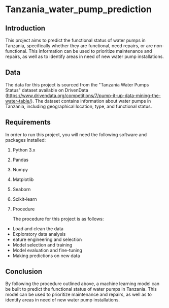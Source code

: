 # Tanzania_water_pump_prediction

## Introduction

This project aims to predict the functional status of water pumps in Tanzania, specifically whether they are functional, need repairs, or are non-functional. This information can be used to prioritize maintenance and repairs, as well as to identify areas in need of new water pump installations.

## Data

The data for this project is sourced from the "Tanzania Water Pumps Status" dataset available on DrivenData (https://www.drivendata.org/competitions/7/pump-it-up-data-mining-the-water-table/). The dataset contains information about water pumps in Tanzania, including geographical location, type, and functional status.

## Requirements

In order to run this project, you will need the following software and packages installed:

1. Python 3.x
2. Pandas
3. Numpy
4. Matplotlib
5. Seaborn
6. Scikit-learn
7. Procedure

   The procedure for this project is as follows:

- Load and clean the data
- Exploratory data analysis
- eature engineering and selection
- Model selection and training
- Model evaluation and fine-tuning
- Making predictions on new data

## Conclusion

By following the procedure outlined above, a machine learning model can be built to predict the functional status of water pumps in Tanzania. This model can be used to prioritize maintenance and repairs, as well as to identify areas in need of new water pump installations.
